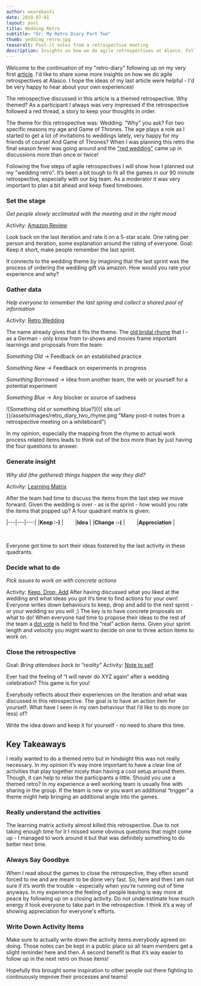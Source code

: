 ```yaml
---
author: wearebasti
date: 2019-07-01
layout: post
title: Wedding Retro
subtitle: "Or: My Retro Diary Part Two"
thumb: wedding_retro.jpg
teaseralt: Post-it notes from a retrospective meeting
description: Insights on how we do agile retrospectives at Alasco. Following the five steps of agile retrospectives, learn which methods we use and what our key takeaways are.
---
```


Welcome to the continuation of my "retro-diary" following up on my very first [article](https://alasco-tech.github.io/2019/05/07/retro-diary-one.html). I'd like to share some more insights on how we do agile retrospectives at Alasco. I hope the ideas of my last article were helpful - I'd be very happy to hear about your own experiences!

The retrospective discussed in this article is a themed retrospective. Why themed? As a participant I always was very impressed if the retrospective followed a red thread, a story to keep your thoughts in order.

The theme for this retrospective was: Wedding. "Why" you ask? For two specific reasons my age and Game of Thrones. The age plays a role as I started to get a lot of invitations to weddings lately, very happy for my friends of course! And Game of Thrones? When I was planning this retro the final season fever was going around and the ["red wedding"](https://en.wikipedia.org/wiki/The_Rains_of_Castamere) came up in discussions more than once or twice!

Following the five steps of agile retrospectives I will show how I planned out my "wedding retro". It’s been a bit tough to fit all the games in our 90 minute retrospective, especially with our big team. As a moderator it was very important to plan a bit ahead and keep fixed timeboxes.


### Set the stage
*Get people slowly acclimated with the meeting and in the right mood*

Activity: [Amazon Review](https://retromat.org/en/?id=18)

Look back on the last iteration and rate it on a 5-star scale. One rating per person and iteration, some explanation around the rating of everyone. Goal: Keep it short, make people remember the last sprint.

It connects to the wedding theme by imagining that the last sprint was the process of ordering the wedding gift via amazon. How would you rate your experience and why?


### Gather data
*Help everyone to remember the last spring and collect a shared pool of information*

Activity: [Retro Wedding](https://retromat.org/en/?id=89)

The name already gives that it fits the theme. The [old bridal rhyme](https://en.wikipedia.org/wiki/Something_old) that I - as a German - only know from tv-shows and movies frame important learnings and proposals from the team:

*Something Old* → Feedback on an established practice


*Something New* → Feedback on experiments in progress


*Something Borrowed* → Idea from another team, the web or yourself for a potential experiment


*Something Blue* → Any blocker or source of sadness


![Something old or something blue?]({{ site.url }}/assets/images/retro_diary_two_rhyme.png "Many post-it notes from a retrospective meeting on a whiteboard")


In my opinion, especially the mapping from the rhyme to actual work process related items leads to think out of the box more than by just having the four questions to answer.


### Generate insight
*Why did (the gathered) things happen the way they did?*

Activity: [Learning Matrix](https://retromat.org/en/?id=9)

After the team had time to discuss the items from the last step we move forward. Given the wedding is over - as is the sprint - how would you rate the items that popped up? A four quadrant matrix is given:


|---|---|---:|
|**Keep :-)**   |&emsp; &emsp;|**Idea**   |
|**Change :-(**   |&emsp; &emsp;|**Appreciation**   |

&nbsp;

Everyone got time to sort their ideas fostered by the last activity in these quadrants.


### Decide what to do
*Pick issues to work on with concrete actions*

Activity: [Keep, Drop, Add](https://retromat.org/en/?id=38)
After having discussed what you liked at the wedding and what ideas you got it’s time to find actions for your own! Everyone writes down behaviours to keep, drop and add to the next sprint - or your wedding so you will ;)
The key is to have concrete proposals on what to do!
When everyone had time to propose their ideas to the rest of the team a [dot vote](https://en.wikipedia.org/wiki/Dot-voting) is held to find the “real” action items. Given your sprint length and velocity you might want to decide on one to three action items to work on.


### Close the retrospective
Goal: *Bring attendees back to “reality”*
Activity: [Note to self](https://retromat.org/en/?id=104)

Ever had the feeling of “I will never do XYZ again” after a wedding celebration? This game is for you!

Everybody reflects about their experiences on the iteration and what was discussed in this retrospective. The goal is to have an action item for yourself: What have I seen in my own behaviour that I’d like to do more (or less) of?

Write the idea down and keep it for yourself - no need to share this time. 

## Key Takeaways

I really wanted to do a themed retro but in hindsight this was not really necessary. In my opinion it’s way more important to have a clear line of activities that play together nicely than having a cool setup around them. Though, it can help to relax the participants a little. Should you use a themed retro? In my experience a well working team is usually fine with sharing in the group. If the team is new or you want an additional “trigger” a theme might help bringing an additional angle into the games.

### Really understand the activities
The learning matrix activity almost killed this retrospective. Due to not taking enough time for it I missed some obvious questions that might come up - I managed to work around it but that was definitely something to do better next time.

### Always Say Goodbye
When I read about the games to close the retrospective, they often sound forced to me and are meant to be done very fast. So, here and then I am not sure if it’s worth the trouble - especially when you’re running out of time anyways. In my experience the feeling of people leaving is way more at peace by following up on a closing activity. Do not underestimate how much energy it took everyone to take part in the retrospective. I think it’s a way of showing appreciation for everyone's efforts.

### Write Down Activity Items
Make sure to actually write down the activity items everybody agreed on doing. Those notes can be kept in a public place so all team members get a slight reminder here and then. A second benefit is that it’s way easier to follow up in the next retro on those items!


Hopefully this brought some inspiration to other people out there fighting to continuously improve their processes and teams!
